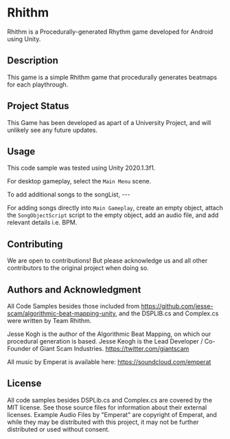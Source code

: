 # Rhithm
Rhithm is a Procedurally-generated Rhythm game developed for Android using Unity.

## Description
This game is a simple Rhithm game that procedurally generates beatmaps for each playthrough.

## Project Status
This Game has been developed as apart of a University Project, and will unlikely see any future updates. 

## Usage
This code sample was tested using Unity 2020.1.3f1. 

For desktop gameplay, select the ```Main Menu``` scene.

To add additional songs to the songList, ---

For adding songs directly into ```Main Gameplay```, create an empty object, attach the ```SongObjectScript``` script to the empty object, add an audio file, and add relevant details i.e. BPM. 

## Contributing

We are open to contributions! But please acknowledge us and all other contributors to the original project when doing so. 

## Authors and Acknowledgment

All Code Samples besides those included from https://github.com/jesse-scam/algorithmic-beat-mapping-unity, and the DSPLIB.cs and Complex.cs were written by Team Rhithm. 

Jesse Kogh is the author of the Algorithmic Beat Mapping, on which our procedural generation is based. 
Jesse Keogh is the Lead Developer / Co-Founder of Giant Scam Industries. https://twitter.com/giantscam

All music by Emperat is available here: https://soundcloud.com/emperat

## License

All code samples besides DSPLib.cs and Complex.cs are covered by the MIT license. See those source files for information about their external licenses.
Example Audio Files by "Emperat" are copyright of Emperat, and while they may be distributed with this project, it may not be further distributed or used without consent. 

